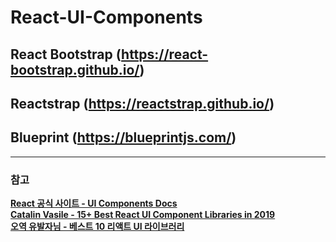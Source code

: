 # React-UI-Components

## React Bootstrap (https://react-bootstrap.github.io/)

## Reactstrap (https://reactstrap.github.io/)

## Blueprint (https://blueprintjs.com/)


---
### 참고
**[React 공식 사이트 - UI Components Docs](https://reactjs.org/community/ui-components.html)** <br/>
**[Catalin Vasile - 15+ Best React UI Component Libraries in 2019](https://designrevision.com/react-component-libraries/)** <br/>
**[오역 유발자님 - 베스트 10 리액트 UI 라이브러리](https://www.vobour.com/%EB%B2%A0%EC%8A%A4%ED%8A%B8-10-%EB%A6%AC%EC%95%A1%ED%8A%B8-ui-%EB%9D%BC%EC%9D%B4%EB%B8%8C%EB%9F%AC%EB%A6%AC-10-best-react-ui-lib)**
